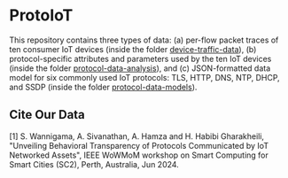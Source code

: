 # ProtoIoT
This repository contains three types of data: (a) per-flow packet traces of ten consumer IoT devices (inside the folder [device-traffic-data](https://github.com/savinduwannigama/ProtoIoT/tree/main/device-traffic-data)), (b) protocol-specific attributes and parameters used by the ten IoT devices (inside the folder [protocol-data-analysis](https://github.com/savinduwannigama/ProtoIoT/tree/main/protocol-data-analysis)), and (c) JSON-formatted data model for six commonly used IoT protocols: TLS, HTTP, DNS, NTP, DHCP, and SSDP (inside the folder [protocol-data-models](https://github.com/savinduwannigama/ProtoIoT/tree/main/protocol-data-models)).  

## Cite Our Data
<a id="1">[1]</a> 
S. Wannigama, A. Sivanathan, A. Hamza and  H. Habibi Gharakheili, "Unveiling Behavioral Transparency of Protocols Communicated by IoT Networked Assets", IEEE WoWMoM workshop on Smart Computing for Smart Cities (SC2), Perth, Australia, Jun 2024. 
